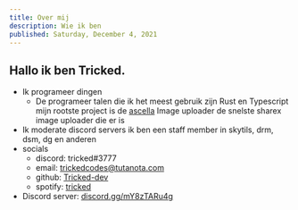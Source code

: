 ```yaml
---
title: Over mij
description: Wie ik ben
published: Saturday, December 4, 2021
---
```


## Hallo ik ben Tricked.

- Ik programeer dingen
  - De programeer talen die ik het meest gebruik zijn Rust en Typescript mijn rootste project is de [ascella](https://github.com/Tricked-dev/ascella-backend) Image uploader de snelste sharex image uploader die er is
- Ik moderate discord servers ik ben een staff member in skytils, drm, dsm, dg en anderen
- socials
  - discord: tricked#3777
  - email: trickedcodes@tutanota.com
  - github: [Tricked-dev](https://github.com/Tricked-dev)
  - spotify: [tricked](https://open.spotify.com/user/emf4as0m7pc0i1mep1bn8ezad?si=35de8196e4054e6a)
- Discord server: [discord.gg/mY8zTARu4g](https://discord.gg/mY8zTARu4g)
